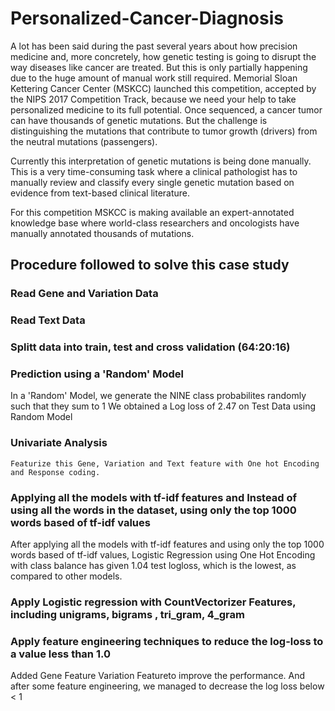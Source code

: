 # Personalized-Cancer-Diagnosis

A lot has been said during the past several years about how precision medicine and, more concretely, how genetic testing is going to disrupt the way diseases like cancer are treated.  But this is only partially happening due to the huge amount of manual work still required. Memorial Sloan Kettering Cancer Center (MSKCC) launched this competition, accepted by the NIPS 2017 Competition Track,  because we need your help to take personalized medicine to its full potential.
Once sequenced, a cancer tumor can have thousands of genetic mutations. But the challenge is distinguishing the mutations that contribute to tumor growth (drivers) from the neutral mutations (passengers). 

Currently this interpretation of genetic mutations is being done manually. This is a very time-consuming task where a clinical pathologist has to manually review and classify every single genetic mutation based on evidence from text-based clinical literature.

For this competition MSKCC is making available an expert-annotated knowledge base where world-class researchers and oncologists have manually annotated thousands of mutations.

## Procedure followed to solve this case study

###  Read Gene and Variation Data

###  Read Text Data

###  Splitt data into train, test and cross validation (64:20:16)

###  Prediction using a 'Random' Model

In a 'Random' Model, we generate the NINE class probabilites randomly such that they sum to 1
We obtained a Log loss of 2.47 on Test Data using Random Model 
###  Univariate Analysis

	Featurize this Gene, Variation and Text feature with One hot Encoding and Response coding.
###  Applying all the models with tf-idf features and Instead of using all the words in the dataset, using only the top 1000 words based of tf-idf values
 

After applying all the models with tf-idf features and using only the top 1000 words based of tf-idf values, Logistic Regression using One Hot Encoding with class balance has given 1.04 test logloss, which is the lowest, as compared to other models.

###  Apply Logistic regression with CountVectorizer Features, including unigrams, bigrams , tri_gram, 4_gram
 


###  Apply feature engineering techniques to reduce the log-loss to a value less than 1.0
Added Gene Feature Variation Featureto improve the performance. And after some feature engineering, we managed to decrease the log loss below < 1



